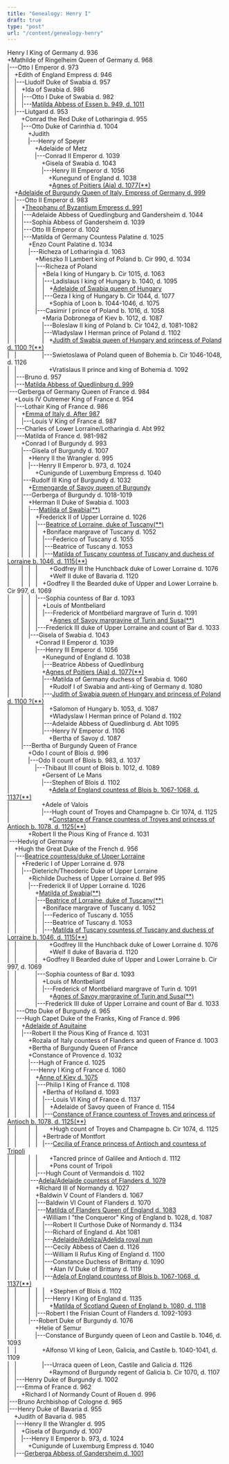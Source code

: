 ```yaml
---
title: "Genealogy: Henry I"
draft: true
type: "post"
url: "/content/genealogy-henry"
---
```


<p>Henry I King of Germany d. 936<br>
+Mathilde of Ringelheim Queen of Germany d. 968<br>
|---Otto I Emperor d. 973<br>
|&nbsp;&nbsp;&nbsp;+Edith of England Empress d. 946<br>
|&nbsp;&nbsp;&nbsp;|---Liudolf Duke of Swabia d. 957<br>
|&nbsp;&nbsp;&nbsp;|&nbsp;&nbsp;&nbsp;+Ida of Swabia d. 986<br>
|&nbsp;&nbsp;&nbsp;|&nbsp;&nbsp;&nbsp;|---Otto I Duke of Swabia d. 982<br>
|&nbsp;&nbsp;&nbsp;|&nbsp;&nbsp;&nbsp;|---<a name="n10" id="n10"></a><a href="https://epistolae.ctl.columbia.edu/woman/10.html">Matilda Abbess of Essen b. 949, d. 1011</a><br>
|&nbsp;&nbsp;&nbsp;|---Liutgard d. 953<br>
|&nbsp;&nbsp;&nbsp;&nbsp;&nbsp;&nbsp;&nbsp;+Conrad the Red Duke of Lotharingia d. 955<br>
|&nbsp;&nbsp;&nbsp;&nbsp;&nbsp;&nbsp;&nbsp;|---Otto Duke of Carinthia d. 1004<br>
|&nbsp;&nbsp;&nbsp;&nbsp;&nbsp;&nbsp;&nbsp;&nbsp;&nbsp;&nbsp;&nbsp;+Judith <br>
|&nbsp;&nbsp;&nbsp;&nbsp;&nbsp;&nbsp;&nbsp;&nbsp;&nbsp;&nbsp;&nbsp;|---Henry of Speyer <br>
|&nbsp;&nbsp;&nbsp;&nbsp;&nbsp;&nbsp;&nbsp;&nbsp;&nbsp;&nbsp;&nbsp;&nbsp;&nbsp;&nbsp;&nbsp;+Adelaide of Metz <br>
|&nbsp;&nbsp;&nbsp;&nbsp;&nbsp;&nbsp;&nbsp;&nbsp;&nbsp;&nbsp;&nbsp;&nbsp;&nbsp;&nbsp;&nbsp;|---Conrad II Emperor d. 1039<br>
|&nbsp;&nbsp;&nbsp;&nbsp;&nbsp;&nbsp;&nbsp;&nbsp;&nbsp;&nbsp;&nbsp;&nbsp;&nbsp;&nbsp;&nbsp;&nbsp;&nbsp;&nbsp;&nbsp;+Gisela of Swabia d. 1043<br>
|&nbsp;&nbsp;&nbsp;&nbsp;&nbsp;&nbsp;&nbsp;&nbsp;&nbsp;&nbsp;&nbsp;&nbsp;&nbsp;&nbsp;&nbsp;&nbsp;&nbsp;&nbsp;&nbsp;|---Henry III Emperor d. 1056<br>
|&nbsp;&nbsp;&nbsp;&nbsp;&nbsp;&nbsp;&nbsp;&nbsp;&nbsp;&nbsp;&nbsp;&nbsp;&nbsp;&nbsp;&nbsp;&nbsp;&nbsp;&nbsp;&nbsp;&nbsp;&nbsp;&nbsp;&nbsp;+Kunegund of England d. 1038<br>
|&nbsp;&nbsp;&nbsp;&nbsp;&nbsp;&nbsp;&nbsp;&nbsp;&nbsp;&nbsp;&nbsp;&nbsp;&nbsp;&nbsp;&nbsp;&nbsp;&nbsp;&nbsp;&nbsp;&nbsp;&nbsp;&nbsp;&nbsp;+<a name="n23" id="n23"></a><a href="https://epistolae.ctl.columbia.edu/woman/23.html">Agnes of Poitiers (Aia) d. 1077</a><a href="#n23.2">(**)</a><br>
|&nbsp;&nbsp;&nbsp;+<a name="n19" id="n19"></a><a href="https://epistolae.ctl.columbia.edu/woman/19.html">Adelaide of Burgundy Queen of Italy, Empress of Germany d. 999</a><br>
|&nbsp;&nbsp;&nbsp;|---Otto II Emperor d. 983<br>
|&nbsp;&nbsp;&nbsp;|&nbsp;&nbsp;&nbsp;+<a name="n26" id="n26"></a><a href="https://epistolae.ctl.columbia.edu/woman/26.html">Theophanu of Byzantium Empress d. 991</a><br>
|&nbsp;&nbsp;&nbsp;|&nbsp;&nbsp;&nbsp;|---Adelaide Abbess of Quedlingburg and Gandersheim d. 1044<br>
|&nbsp;&nbsp;&nbsp;|&nbsp;&nbsp;&nbsp;|---Sophia Abbess of Gandersheim d. 1039<br>
|&nbsp;&nbsp;&nbsp;|&nbsp;&nbsp;&nbsp;|---Otto III Emperor d. 1002<br>
|&nbsp;&nbsp;&nbsp;|&nbsp;&nbsp;&nbsp;|---Matilda of Germany Countess Palatine d. 1025<br>
|&nbsp;&nbsp;&nbsp;|&nbsp;&nbsp;&nbsp;&nbsp;&nbsp;&nbsp;&nbsp;+Enzo Count Palatine d. 1034<br>
|&nbsp;&nbsp;&nbsp;|&nbsp;&nbsp;&nbsp;&nbsp;&nbsp;&nbsp;&nbsp;<a name="Richeza" id="Richeza"></a>|---Richeza of Lotharingia d. 1063<br>
|&nbsp;&nbsp;&nbsp;|&nbsp;&nbsp;&nbsp;&nbsp;&nbsp;&nbsp;&nbsp;&nbsp;&nbsp;&nbsp;&nbsp;+Mieszko II Lambert king of Poland b. Cir 990, d. 1034<br>
|&nbsp;&nbsp;&nbsp;|&nbsp;&nbsp;&nbsp;&nbsp;&nbsp;&nbsp;&nbsp;&nbsp;&nbsp;&nbsp;&nbsp;|---Richeza of Poland <br>
|&nbsp;&nbsp;&nbsp;|&nbsp;&nbsp;&nbsp;&nbsp;&nbsp;&nbsp;&nbsp;&nbsp;&nbsp;&nbsp;&nbsp;|&nbsp;&nbsp;&nbsp;+Bela I king of Hungary b. Cir 1015, d. 1063<br>
|&nbsp;&nbsp;&nbsp;|&nbsp;&nbsp;&nbsp;&nbsp;&nbsp;&nbsp;&nbsp;&nbsp;&nbsp;&nbsp;&nbsp;|&nbsp;&nbsp;&nbsp;|---Ladislaus I king of Hungary b. 1040, d. 1095<br>
|&nbsp;&nbsp;&nbsp;|&nbsp;&nbsp;&nbsp;&nbsp;&nbsp;&nbsp;&nbsp;&nbsp;&nbsp;&nbsp;&nbsp;|&nbsp;&nbsp;&nbsp;|&nbsp;&nbsp;&nbsp;+<a name="n152" id="n152"></a><a href="https://epistolae.ctl.columbia.edu/woman/152.html">Adelaide of Swabia queen of Hungary</a><br>
|&nbsp;&nbsp;&nbsp;|&nbsp;&nbsp;&nbsp;&nbsp;&nbsp;&nbsp;&nbsp;&nbsp;&nbsp;&nbsp;&nbsp;|&nbsp;&nbsp;&nbsp;|---Geza I king of Hungary b. Cir 1044, d. 1077<br>
|&nbsp;&nbsp;&nbsp;|&nbsp;&nbsp;&nbsp;&nbsp;&nbsp;&nbsp;&nbsp;&nbsp;&nbsp;&nbsp;&nbsp;|&nbsp;&nbsp;&nbsp;&nbsp;&nbsp;&nbsp;&nbsp;+Sophia of Loon b. 1044-1046, d. 1075<br>
|&nbsp;&nbsp;&nbsp;|&nbsp;&nbsp;&nbsp;&nbsp;&nbsp;&nbsp;&nbsp;&nbsp;&nbsp;&nbsp;&nbsp;|---Casimir I prince of Poland b. 1016, d. 1058<br>
|&nbsp;&nbsp;&nbsp;|&nbsp;&nbsp;&nbsp;&nbsp;&nbsp;&nbsp;&nbsp;&nbsp;&nbsp;&nbsp;&nbsp;&nbsp;&nbsp;&nbsp;&nbsp;+Maria Dobronega of Kiev b. 1012, d. 1087<br>
|&nbsp;&nbsp;&nbsp;|&nbsp;&nbsp;&nbsp;&nbsp;&nbsp;&nbsp;&nbsp;&nbsp;&nbsp;&nbsp;&nbsp;&nbsp;&nbsp;&nbsp;&nbsp;|---Boleslaw II king of Poland b. Cir 1042, d. 1081-1082<br>
|&nbsp;&nbsp;&nbsp;|&nbsp;&nbsp;&nbsp;&nbsp;&nbsp;&nbsp;&nbsp;&nbsp;&nbsp;&nbsp;&nbsp;&nbsp;&nbsp;&nbsp;&nbsp;|---Wladyslaw I Herman prince of Poland d. 1102<br>
|&nbsp;&nbsp;&nbsp;|&nbsp;&nbsp;&nbsp;&nbsp;&nbsp;&nbsp;&nbsp;&nbsp;&nbsp;&nbsp;&nbsp;&nbsp;&nbsp;&nbsp;&nbsp;|&nbsp;&nbsp;&nbsp;+<a name="n151" id="n151"></a><a href="https://epistolae.ctl.columbia.edu/woman/151.html">Judith of Swabia queen of Hungary and princess of Poland d. 1100 ?</a><a href="#n151.2">(**)</a><br>
|&nbsp;&nbsp;&nbsp;|&nbsp;&nbsp;&nbsp;&nbsp;&nbsp;&nbsp;&nbsp;&nbsp;&nbsp;&nbsp;&nbsp;&nbsp;&nbsp;&nbsp;&nbsp;|---Swietoslawa of Poland queen of Bohemia b. Cir 1046-1048, d. 1126<br>
|&nbsp;&nbsp;&nbsp;|&nbsp;&nbsp;&nbsp;&nbsp;&nbsp;&nbsp;&nbsp;&nbsp;&nbsp;&nbsp;&nbsp;&nbsp;&nbsp;&nbsp;&nbsp;&nbsp;&nbsp;&nbsp;&nbsp;+Vratislaus II prince and king of Bohemia d. 1092<br>
|&nbsp;&nbsp;&nbsp;|---Bruno d. 957<br>
|&nbsp;&nbsp;&nbsp;|---<a name="n11" id="n11"></a><a href="https://epistolae.ctl.columbia.edu/woman/11.html">Matilda Abbess of Quedlinburg d. 999</a><br>
|---Gerberga of Germany Queen of France d. 984<br>
|&nbsp;&nbsp;&nbsp;+Louis IV Outremer King of France d. 954<br>
|&nbsp;&nbsp;&nbsp;|---Lothair King of France d. 986<br>
|&nbsp;&nbsp;&nbsp;|&nbsp;&nbsp;&nbsp;+<a name="n4" id="n4"></a><a href="https://epistolae.ctl.columbia.edu/woman/4.html">Emma of Italy d. After 987</a><br>
|&nbsp;&nbsp;&nbsp;|&nbsp;&nbsp;&nbsp;|---Louis V King of France d. 987<br>
|&nbsp;&nbsp;&nbsp;|---Charles of Lower Lorraine/Lotharingia d. Abt 992<br>
|&nbsp;&nbsp;&nbsp;|---Matilda of France d. 981-982<br>
|&nbsp;&nbsp;&nbsp;&nbsp;&nbsp;&nbsp;&nbsp;+Conrad I of Burgundy d. 993<br>
|&nbsp;&nbsp;&nbsp;&nbsp;&nbsp;&nbsp;&nbsp;|---Gisela of Burgundy d. 1007<br>
|&nbsp;&nbsp;&nbsp;&nbsp;&nbsp;&nbsp;&nbsp;|&nbsp;&nbsp;&nbsp;+Henry II the Wrangler d. 995<br>
|&nbsp;&nbsp;&nbsp;&nbsp;&nbsp;&nbsp;&nbsp;|&nbsp;&nbsp;&nbsp;|---Henry II Emperor b. 973, d. 1024<br>
|&nbsp;&nbsp;&nbsp;&nbsp;&nbsp;&nbsp;&nbsp;|&nbsp;&nbsp;&nbsp;&nbsp;&nbsp;&nbsp;&nbsp;+Cunigunde of Luxemburg Empress d. 1040<br>
|&nbsp;&nbsp;&nbsp;&nbsp;&nbsp;&nbsp;&nbsp;|---Rudolf III King of Burgundy d. 1032<br>
|&nbsp;&nbsp;&nbsp;&nbsp;&nbsp;&nbsp;&nbsp;|&nbsp;&nbsp;&nbsp;+<a name="n25311" id="n25311"></a><a href="https://epistolae.ctl.columbia.edu/woman/25311.html">Ermengarde of Savoy queen of Burgundy</a><br>
|&nbsp;&nbsp;&nbsp;&nbsp;&nbsp;&nbsp;&nbsp;|---Gerberga of Burgundy d. 1018-1019<br>
|&nbsp;&nbsp;&nbsp;&nbsp;&nbsp;&nbsp;&nbsp;|&nbsp;&nbsp;&nbsp;+Herman II Duke of Swabia d. 1003<br>
|&nbsp;&nbsp;&nbsp;&nbsp;&nbsp;&nbsp;&nbsp;|&nbsp;&nbsp;&nbsp;|---<a name="n13" id="n13"></a><a href="https://epistolae.ctl.columbia.edu/woman/13.html">Matilda of Swabia</a><a href="#n13.2">(**)</a><br>
|&nbsp;&nbsp;&nbsp;&nbsp;&nbsp;&nbsp;&nbsp;|&nbsp;&nbsp;&nbsp;|&nbsp;&nbsp;&nbsp;+Frederick II of Upper Lorraine d. 1026<br>
|&nbsp;&nbsp;&nbsp;&nbsp;&nbsp;&nbsp;&nbsp;|&nbsp;&nbsp;&nbsp;|&nbsp;&nbsp;&nbsp;|---<a name="n20" id="n20"></a><a href="https://epistolae.ctl.columbia.edu/woman/20.html">Beatrice of Lorraine, duke of Tuscany</a><a href="#n20.2">(**)</a><br>
|&nbsp;&nbsp;&nbsp;&nbsp;&nbsp;&nbsp;&nbsp;|&nbsp;&nbsp;&nbsp;|&nbsp;&nbsp;&nbsp;|&nbsp;&nbsp;&nbsp;+Boniface margrave of Tuscany d. 1052<br>
|&nbsp;&nbsp;&nbsp;&nbsp;&nbsp;&nbsp;&nbsp;|&nbsp;&nbsp;&nbsp;|&nbsp;&nbsp;&nbsp;|&nbsp;&nbsp;&nbsp;|---Federico of Tuscany d. 1055<br>
|&nbsp;&nbsp;&nbsp;&nbsp;&nbsp;&nbsp;&nbsp;|&nbsp;&nbsp;&nbsp;|&nbsp;&nbsp;&nbsp;|&nbsp;&nbsp;&nbsp;|---Beatrice of Tuscany d. 1053<br>
|&nbsp;&nbsp;&nbsp;&nbsp;&nbsp;&nbsp;&nbsp;|&nbsp;&nbsp;&nbsp;|&nbsp;&nbsp;&nbsp;|&nbsp;&nbsp;&nbsp;|---<a name="n29" id="n29"></a><a href="https://epistolae.ctl.columbia.edu/woman/29.html">Matilda of Tuscany countess of Tuscany and duchess of Lorraine b. 1046, d. 1115</a><a href="#n29.2">(**)</a><br>
|&nbsp;&nbsp;&nbsp;&nbsp;&nbsp;&nbsp;&nbsp;|&nbsp;&nbsp;&nbsp;|&nbsp;&nbsp;&nbsp;|&nbsp;&nbsp;&nbsp;&nbsp;&nbsp;&nbsp;&nbsp;+Godfrey III the Hunchback duke of Lower Lorraine d. 1076<br>
|&nbsp;&nbsp;&nbsp;&nbsp;&nbsp;&nbsp;&nbsp;|&nbsp;&nbsp;&nbsp;|&nbsp;&nbsp;&nbsp;|&nbsp;&nbsp;&nbsp;&nbsp;&nbsp;&nbsp;&nbsp;+Welf II duke of Bavaria d. 1120<br>
|&nbsp;&nbsp;&nbsp;&nbsp;&nbsp;&nbsp;&nbsp;|&nbsp;&nbsp;&nbsp;|&nbsp;&nbsp;&nbsp;|&nbsp;&nbsp;&nbsp;+Godfrey II the Bearded duke of Upper and Lower Lorraine b. Cir 997, d. 1069<br>
|&nbsp;&nbsp;&nbsp;&nbsp;&nbsp;&nbsp;&nbsp;|&nbsp;&nbsp;&nbsp;|&nbsp;&nbsp;&nbsp;|---Sophia countess of Bar d. 1093<br>
|&nbsp;&nbsp;&nbsp;&nbsp;&nbsp;&nbsp;&nbsp;|&nbsp;&nbsp;&nbsp;|&nbsp;&nbsp;&nbsp;|&nbsp;&nbsp;&nbsp;+Louis of Montbeliard <br>
|&nbsp;&nbsp;&nbsp;&nbsp;&nbsp;&nbsp;&nbsp;|&nbsp;&nbsp;&nbsp;|&nbsp;&nbsp;&nbsp;|&nbsp;&nbsp;&nbsp;|---Frederick of Montbéliard margrave of Turin d. 1091<br>
|&nbsp;&nbsp;&nbsp;&nbsp;&nbsp;&nbsp;&nbsp;|&nbsp;&nbsp;&nbsp;|&nbsp;&nbsp;&nbsp;|&nbsp;&nbsp;&nbsp;&nbsp;&nbsp;&nbsp;&nbsp;+<a name="n25350" id="n25350"></a><a href="https://epistolae.ctl.columbia.edu/woman/25350.html">Agnes of Savoy margravine of Turin and Susa</a><a href="#n25350.2">(**)</a> <br>
|&nbsp;&nbsp;&nbsp;&nbsp;&nbsp;&nbsp;&nbsp;|&nbsp;&nbsp;&nbsp;|&nbsp;&nbsp;&nbsp;|---Frederick III duke of Upper Lorraine and count of Bar d. 1033<br>
|&nbsp;&nbsp;&nbsp;&nbsp;&nbsp;&nbsp;&nbsp;|&nbsp;&nbsp;&nbsp;|---Gisela of Swabia d. 1043<br>
|&nbsp;&nbsp;&nbsp;&nbsp;&nbsp;&nbsp;&nbsp;|&nbsp;&nbsp;&nbsp;&nbsp;&nbsp;&nbsp;&nbsp;+Conrad II Emperor d. 1039<br>
|&nbsp;&nbsp;&nbsp;&nbsp;&nbsp;&nbsp;&nbsp;|&nbsp;&nbsp;&nbsp;&nbsp;&nbsp;&nbsp;&nbsp;|---Henry III Emperor d. 1056<br>
|&nbsp;&nbsp;&nbsp;&nbsp;&nbsp;&nbsp;&nbsp;|&nbsp;&nbsp;&nbsp;&nbsp;&nbsp;&nbsp;&nbsp;&nbsp;&nbsp;&nbsp;&nbsp;+Kunegund of England d. 1038<br>
|&nbsp;&nbsp;&nbsp;&nbsp;&nbsp;&nbsp;&nbsp;|&nbsp;&nbsp;&nbsp;&nbsp;&nbsp;&nbsp;&nbsp;&nbsp;&nbsp;&nbsp;&nbsp;|---Beatrice Abbess of Quedlinburg <br>
|&nbsp;&nbsp;&nbsp;&nbsp;&nbsp;&nbsp;&nbsp;|&nbsp;&nbsp;&nbsp;&nbsp;&nbsp;&nbsp;&nbsp;&nbsp;&nbsp;&nbsp;&nbsp;+<a name="n23.2" id="n23.2"></a><a href="https://epistolae.ctl.columbia.edu/woman/23.html">Agnes of Poitiers (Aia) d. 1077</a><a href="#n23">(**)</a><br>
|&nbsp;&nbsp;&nbsp;&nbsp;&nbsp;&nbsp;&nbsp;|&nbsp;&nbsp;&nbsp;&nbsp;&nbsp;&nbsp;&nbsp;&nbsp;&nbsp;&nbsp;&nbsp;|---Matilda of Germany duchess of Swabia d. 1060<br>
|&nbsp;&nbsp;&nbsp;&nbsp;&nbsp;&nbsp;&nbsp;|&nbsp;&nbsp;&nbsp;&nbsp;&nbsp;&nbsp;&nbsp;&nbsp;&nbsp;&nbsp;&nbsp;|&nbsp;&nbsp;&nbsp;+Rudolf I of Swabia and anti-king of Germany d. 1080<br>
|&nbsp;&nbsp;&nbsp;&nbsp;&nbsp;&nbsp;&nbsp;|&nbsp;&nbsp;&nbsp;&nbsp;&nbsp;&nbsp;&nbsp;&nbsp;&nbsp;&nbsp;&nbsp;|---<a name="n151.2" id="n151.2"></a><a href="https://epistolae.ctl.columbia.edu/woman/151.html">Judith of Swabia queen of Hungary and princess of Poland d. 1100 ?</a><a href="#n151">(**)</a><br>
|&nbsp;&nbsp;&nbsp;&nbsp;&nbsp;&nbsp;&nbsp;|&nbsp;&nbsp;&nbsp;&nbsp;&nbsp;&nbsp;&nbsp;&nbsp;&nbsp;&nbsp;&nbsp;|&nbsp;&nbsp;&nbsp;+Salomon of Hungary b. 1053, d. 1087<br>
|&nbsp;&nbsp;&nbsp;&nbsp;&nbsp;&nbsp;&nbsp;|&nbsp;&nbsp;&nbsp;&nbsp;&nbsp;&nbsp;&nbsp;&nbsp;&nbsp;&nbsp;&nbsp;|&nbsp;&nbsp;&nbsp;+Wladyslaw I Herman prince of Poland d. 1102<br>
|&nbsp;&nbsp;&nbsp;&nbsp;&nbsp;&nbsp;&nbsp;|&nbsp;&nbsp;&nbsp;&nbsp;&nbsp;&nbsp;&nbsp;&nbsp;&nbsp;&nbsp;&nbsp;|---Adelaide Abbess of Quedlinburg d. Abt 1095<br>
|&nbsp;&nbsp;&nbsp;&nbsp;&nbsp;&nbsp;&nbsp;|&nbsp;&nbsp;&nbsp;&nbsp;&nbsp;&nbsp;&nbsp;&nbsp;&nbsp;&nbsp;&nbsp;|---Henry IV Emperor d. 1106<br>
|&nbsp;&nbsp;&nbsp;&nbsp;&nbsp;&nbsp;&nbsp;|&nbsp;&nbsp;&nbsp;&nbsp;&nbsp;&nbsp;&nbsp;&nbsp;&nbsp;&nbsp;&nbsp;&nbsp;&nbsp;&nbsp;&nbsp;+Bertha of Savoy d. 1087<br>
|&nbsp;&nbsp;&nbsp;&nbsp;&nbsp;&nbsp;&nbsp;|---Bertha of Burgundy Queen of France <br>
|&nbsp;&nbsp;&nbsp;&nbsp;&nbsp;&nbsp;&nbsp;&nbsp;&nbsp;&nbsp;&nbsp;+Odo I count of Blois d. 996<br>
|&nbsp;&nbsp;&nbsp;&nbsp;&nbsp;&nbsp;&nbsp;&nbsp;&nbsp;&nbsp;&nbsp;|---Odo II count of Blois b. 983, d. 1037<br>
|&nbsp;&nbsp;&nbsp;&nbsp;&nbsp;&nbsp;&nbsp;&nbsp;&nbsp;&nbsp;&nbsp;&nbsp;&nbsp;&nbsp;&nbsp;|---Thibaut III count of Blois b. 1012, d. 1089<br>
|&nbsp;&nbsp;&nbsp;&nbsp;&nbsp;&nbsp;&nbsp;&nbsp;&nbsp;&nbsp;&nbsp;&nbsp;&nbsp;&nbsp;&nbsp;&nbsp;&nbsp;&nbsp;&nbsp;+Gersent of Le Mans <br>
|&nbsp;&nbsp;&nbsp;&nbsp;&nbsp;&nbsp;&nbsp;&nbsp;&nbsp;&nbsp;&nbsp;&nbsp;&nbsp;&nbsp;&nbsp;&nbsp;&nbsp;&nbsp;&nbsp;|---Stephen of Blois d. 1102<br>
|&nbsp;&nbsp;&nbsp;&nbsp;&nbsp;&nbsp;&nbsp;&nbsp;&nbsp;&nbsp;&nbsp;&nbsp;&nbsp;&nbsp;&nbsp;&nbsp;&nbsp;&nbsp;&nbsp;&nbsp;&nbsp;&nbsp;&nbsp;+<a name="n21" id="n21"></a><a href="https://epistolae.ctl.columbia.edu/woman/21.html">Adela of England countess of Blois b. 1067-1068, d. 1137</a><a href="#n21.2">(**)</a><br>
|&nbsp;&nbsp;&nbsp;&nbsp;&nbsp;&nbsp;&nbsp;&nbsp;&nbsp;&nbsp;&nbsp;&nbsp;&nbsp;&nbsp;&nbsp;&nbsp;&nbsp;&nbsp;&nbsp;+Adele of Valois <br>
|&nbsp;&nbsp;&nbsp;&nbsp;&nbsp;&nbsp;&nbsp;&nbsp;&nbsp;&nbsp;&nbsp;&nbsp;&nbsp;&nbsp;&nbsp;&nbsp;&nbsp;&nbsp;&nbsp;|---Hugh count of Troyes and Champagne b. Cir 1074, d. 1125<br>
|&nbsp;&nbsp;&nbsp;&nbsp;&nbsp;&nbsp;&nbsp;&nbsp;&nbsp;&nbsp;&nbsp;&nbsp;&nbsp;&nbsp;&nbsp;&nbsp;&nbsp;&nbsp;&nbsp;&nbsp;&nbsp;&nbsp;&nbsp;+<a name="n82" id="n82"></a><a href="https://epistolae.ctl.columbia.edu/woman/82.html">Constance of France countess of Troyes and princess of Antioch b. 1078, d. 1125</a><a href="#n82.2">(**)</a><br>
|&nbsp;&nbsp;&nbsp;&nbsp;&nbsp;&nbsp;&nbsp;&nbsp;&nbsp;&nbsp;&nbsp;+Robert II the Pious King of France d. 1031<br>
|---Hedvig of Germany <br>
|&nbsp;&nbsp;&nbsp;+Hugh the Great Duke of the French d. 956<br>
|&nbsp;&nbsp;&nbsp;|---<a name="n2" id="n2"></a><a href="https://epistolae.ctl.columbia.edu/woman/2.html">Beatrice countess/duke of Upper Lorraine</a> <br>
|&nbsp;&nbsp;&nbsp;|&nbsp;&nbsp;&nbsp;+Frederic I of Upper Lorraine d. 978<br>
|&nbsp;&nbsp;&nbsp;|&nbsp;&nbsp;&nbsp;|---Dieterich/Theoderic Duke of Upper Lorraine <br>
|&nbsp;&nbsp;&nbsp;|&nbsp;&nbsp;&nbsp;&nbsp;&nbsp;&nbsp;&nbsp;+Richilde Duchess of Upper Lorraine d. Bef 995<br>
|&nbsp;&nbsp;&nbsp;|&nbsp;&nbsp;&nbsp;&nbsp;&nbsp;&nbsp;&nbsp;|---Frederick II of Upper Lorraine d. 1026<br>
|&nbsp;&nbsp;&nbsp;|&nbsp;&nbsp;&nbsp;&nbsp;&nbsp;&nbsp;&nbsp;&nbsp;&nbsp;&nbsp;&nbsp;+<a name="n13.2" id="n13.2"></a><a href="https://epistolae.ctl.columbia.edu/woman/13.html">Matilda of Swabia</a><a href="#n13">(**)</a><br>
|&nbsp;&nbsp;&nbsp;|&nbsp;&nbsp;&nbsp;&nbsp;&nbsp;&nbsp;&nbsp;&nbsp;&nbsp;&nbsp;&nbsp;|---<a name="n20.2" id="n20.2"></a><a href="https://epistolae.ctl.columbia.edu/woman/20.html">Beatrice of Lorraine, duke of Tuscany</a><a href="#n20">(**)</a><br>
|&nbsp;&nbsp;&nbsp;|&nbsp;&nbsp;&nbsp;&nbsp;&nbsp;&nbsp;&nbsp;&nbsp;&nbsp;&nbsp;&nbsp;|&nbsp;&nbsp;&nbsp;+Boniface margrave of Tuscany d. 1052<br>
|&nbsp;&nbsp;&nbsp;|&nbsp;&nbsp;&nbsp;&nbsp;&nbsp;&nbsp;&nbsp;&nbsp;&nbsp;&nbsp;&nbsp;|&nbsp;&nbsp;&nbsp;|---Federico of Tuscany d. 1055<br>
|&nbsp;&nbsp;&nbsp;|&nbsp;&nbsp;&nbsp;&nbsp;&nbsp;&nbsp;&nbsp;&nbsp;&nbsp;&nbsp;&nbsp;|&nbsp;&nbsp;&nbsp;|---Beatrice of Tuscany d. 1053<br>
|&nbsp;&nbsp;&nbsp;|&nbsp;&nbsp;&nbsp;&nbsp;&nbsp;&nbsp;&nbsp;&nbsp;&nbsp;&nbsp;&nbsp;|&nbsp;&nbsp;&nbsp;|---<a name="n29.2" id="n29.2"></a><a href="https://epistolae.ctl.columbia.edu/woman/29.html">Matilda of Tuscany countess of Tuscany and duchess of Lorraine b. 1046, d. 1115</a><a href="#n29">(**)</a><br>
|&nbsp;&nbsp;&nbsp;|&nbsp;&nbsp;&nbsp;&nbsp;&nbsp;&nbsp;&nbsp;&nbsp;&nbsp;&nbsp;&nbsp;|&nbsp;&nbsp;&nbsp;&nbsp;&nbsp;&nbsp;&nbsp;+Godfrey III the Hunchback duke of Lower Lorraine d. 1076<br>
|&nbsp;&nbsp;&nbsp;|&nbsp;&nbsp;&nbsp;&nbsp;&nbsp;&nbsp;&nbsp;&nbsp;&nbsp;&nbsp;&nbsp;|&nbsp;&nbsp;&nbsp;&nbsp;&nbsp;&nbsp;&nbsp;+Welf II duke of Bavaria d. 1120<br>
|&nbsp;&nbsp;&nbsp;|&nbsp;&nbsp;&nbsp;&nbsp;&nbsp;&nbsp;&nbsp;&nbsp;&nbsp;&nbsp;&nbsp;|&nbsp;&nbsp;&nbsp;+Godfrey II Bearded duke of Upper and Lower Lorraine b. Cir 997, d. 1069<br>
|&nbsp;&nbsp;&nbsp;|&nbsp;&nbsp;&nbsp;&nbsp;&nbsp;&nbsp;&nbsp;&nbsp;&nbsp;&nbsp;&nbsp;|---Sophia countess of Bar d. 1093<br>
|&nbsp;&nbsp;&nbsp;|&nbsp;&nbsp;&nbsp;&nbsp;&nbsp;&nbsp;&nbsp;&nbsp;&nbsp;&nbsp;&nbsp;|&nbsp;&nbsp;&nbsp;+Louis of Montbeliard <br>
|&nbsp;&nbsp;&nbsp;|&nbsp;&nbsp;&nbsp;&nbsp;&nbsp;&nbsp;&nbsp;&nbsp;&nbsp;&nbsp;&nbsp;|&nbsp;&nbsp;&nbsp;|---Frederick of Montbéliard margrave of Turin d. 1091<br>
|&nbsp;&nbsp;&nbsp;|&nbsp;&nbsp;&nbsp;&nbsp;&nbsp;&nbsp;&nbsp;&nbsp;&nbsp;&nbsp;&nbsp;|&nbsp;&nbsp;&nbsp;&nbsp;&nbsp;&nbsp;&nbsp;+<a name="n25350.2" id="n25350.2"></a><a href="https://epistolae.ctl.columbia.edu/woman/25350.html">Agnes of Savoy margravine of Turin and Susa</a><a href="#n25350">(**)</a><br>
|&nbsp;&nbsp;&nbsp;|&nbsp;&nbsp;&nbsp;&nbsp;&nbsp;&nbsp;&nbsp;&nbsp;&nbsp;&nbsp;&nbsp;|---Frederick III duke of Upper Lorraine and count of Bar d. 1033<br>
|&nbsp;&nbsp;&nbsp;|---Otto Duke of Burgundy d. 965<br>
|&nbsp;&nbsp;&nbsp;|---Hugh Capet Duke of the Franks, King of France d. 996<br>
|&nbsp;&nbsp;&nbsp;|&nbsp;&nbsp;&nbsp;+<a name="n1" id="n1"></a><a href="https://epistolae.ctl.columbia.edu/woman/1.html">Adelaide of Aquitaine</a><br>
|&nbsp;&nbsp;&nbsp;|&nbsp;&nbsp;&nbsp;|---Robert II the Pious King of France d. 1031<br>
|&nbsp;&nbsp;&nbsp;|&nbsp;&nbsp;&nbsp;&nbsp;&nbsp;&nbsp;&nbsp;+Rozala of Italy countess of Flanders and queen of France d. 1003<br>
|&nbsp;&nbsp;&nbsp;|&nbsp;&nbsp;&nbsp;&nbsp;&nbsp;&nbsp;&nbsp;+Bertha of Burgundy Queen of France <br>
|&nbsp;&nbsp;&nbsp;|&nbsp;&nbsp;&nbsp;&nbsp;&nbsp;&nbsp;&nbsp;+Constance of Provence d. 1032<br>
|&nbsp;&nbsp;&nbsp;|&nbsp;&nbsp;&nbsp;&nbsp;&nbsp;&nbsp;&nbsp;|---Hugh of France d. 1025<br>
|&nbsp;&nbsp;&nbsp;|&nbsp;&nbsp;&nbsp;&nbsp;&nbsp;&nbsp;&nbsp;|---Henry I King of France d. 1060<br>
|&nbsp;&nbsp;&nbsp;|&nbsp;&nbsp;&nbsp;&nbsp;&nbsp;&nbsp;&nbsp;|&nbsp;&nbsp;&nbsp;+<a name="n=116" id="n=116"></a><a href="https://epistolae.ctl.columbia.edu/woman/116.html">Anne of Kiev d. 1075</a><br>
|&nbsp;&nbsp;&nbsp;|&nbsp;&nbsp;&nbsp;&nbsp;&nbsp;&nbsp;&nbsp;|&nbsp;&nbsp;&nbsp;|---Philip I King of France d. 1108<br>
|&nbsp;&nbsp;&nbsp;|&nbsp;&nbsp;&nbsp;&nbsp;&nbsp;&nbsp;&nbsp;|&nbsp;&nbsp;&nbsp;|&nbsp;&nbsp;&nbsp;+Bertha of Holland d. 1093<br>
|&nbsp;&nbsp;&nbsp;|&nbsp;&nbsp;&nbsp;&nbsp;&nbsp;&nbsp;&nbsp;|&nbsp;&nbsp;&nbsp;|&nbsp;&nbsp;&nbsp;|---Louis VI King of France d. 1137<br>
|&nbsp;&nbsp;&nbsp;|&nbsp;&nbsp;&nbsp;&nbsp;&nbsp;&nbsp;&nbsp;|&nbsp;&nbsp;&nbsp;|&nbsp;&nbsp;&nbsp;|&nbsp;&nbsp;&nbsp;+Adelaide of Savoy queen of France d. 1154<br>
|&nbsp;&nbsp;&nbsp;|&nbsp;&nbsp;&nbsp;&nbsp;&nbsp;&nbsp;&nbsp;|&nbsp;&nbsp;&nbsp;|&nbsp;&nbsp;&nbsp;|---<a name="n82.2" id="n82.2"></a><a href="https://epistolae.ctl.columbia.edu/woman/82.html">Constance of France countess of Troyes and princess of Antioch b. 1078, d. 1125</a><a href="#n82">(**)</a><br>
|&nbsp;&nbsp;&nbsp;|&nbsp;&nbsp;&nbsp;&nbsp;&nbsp;&nbsp;&nbsp;|&nbsp;&nbsp;&nbsp;|&nbsp;&nbsp;&nbsp;&nbsp;&nbsp;&nbsp;&nbsp;+Hugh count of Troyes and Champagne b. Cir 1074, d. 1125<br>
|&nbsp;&nbsp;&nbsp;|&nbsp;&nbsp;&nbsp;&nbsp;&nbsp;&nbsp;&nbsp;|&nbsp;&nbsp;&nbsp;|&nbsp;&nbsp;&nbsp;+Bertrade of Montfort <br>
|&nbsp;&nbsp;&nbsp;|&nbsp;&nbsp;&nbsp;&nbsp;&nbsp;&nbsp;&nbsp;|&nbsp;&nbsp;&nbsp;|&nbsp;&nbsp;&nbsp;|---<a name="n25275" id="n25275"></a><a href="https://epistolae.ctl.columbia.edu/woman/25275.html">Cecilia of France princess of Antioch and countess of Tripoli</a><br>
|&nbsp;&nbsp;&nbsp;|&nbsp;&nbsp;&nbsp;&nbsp;&nbsp;&nbsp;&nbsp;|&nbsp;&nbsp;&nbsp;|&nbsp;&nbsp;&nbsp;&nbsp;&nbsp;&nbsp;&nbsp;+Tancred prince of Galilee and Antioch d. 1112<br>
|&nbsp;&nbsp;&nbsp;|&nbsp;&nbsp;&nbsp;&nbsp;&nbsp;&nbsp;&nbsp;|&nbsp;&nbsp;&nbsp;|&nbsp;&nbsp;&nbsp;&nbsp;&nbsp;&nbsp;&nbsp;+Pons count of Tripoli <br>
|&nbsp;&nbsp;&nbsp;|&nbsp;&nbsp;&nbsp;&nbsp;&nbsp;&nbsp;&nbsp;|&nbsp;&nbsp;&nbsp;|---Hugh Count of Vermandois d. 1102<br>
|&nbsp;&nbsp;&nbsp;|&nbsp;&nbsp;&nbsp;&nbsp;&nbsp;&nbsp;&nbsp;|---<a name="n37" id="n37"></a><a href="https://epistolae.ctl.columbia.edu/woman/37.html">Adela/Adelaide countess of Flanders d. 1079</a><br>
|&nbsp;&nbsp;&nbsp;|&nbsp;&nbsp;&nbsp;&nbsp;&nbsp;&nbsp;&nbsp;|&nbsp;&nbsp;&nbsp;+Richard III of Normandy d. 1027<br>
|&nbsp;&nbsp;&nbsp;|&nbsp;&nbsp;&nbsp;&nbsp;&nbsp;&nbsp;&nbsp;|&nbsp;&nbsp;&nbsp;+Baldwin V Count of Flanders d. 1067<br>
|&nbsp;&nbsp;&nbsp;|&nbsp;&nbsp;&nbsp;&nbsp;&nbsp;&nbsp;&nbsp;|&nbsp;&nbsp;&nbsp;|---Baldwin VI Count of Flanders d. 1070<br>
|&nbsp;&nbsp;&nbsp;|&nbsp;&nbsp;&nbsp;&nbsp;&nbsp;&nbsp;&nbsp;|&nbsp;&nbsp;&nbsp;|---<a name="n18" id="n18"></a><a href="https://epistolae.ctl.columbia.edu/woman/18.html">Matilda of Flanders Queen of England d. 1083</a><br>
|&nbsp;&nbsp;&nbsp;|&nbsp;&nbsp;&nbsp;&nbsp;&nbsp;&nbsp;&nbsp;|&nbsp;&nbsp;&nbsp;|&nbsp;&nbsp;&nbsp;+William I "the Conqueror" King of England b. 1028, d. 1087<br>
|&nbsp;&nbsp;&nbsp;|&nbsp;&nbsp;&nbsp;&nbsp;&nbsp;&nbsp;&nbsp;|&nbsp;&nbsp;&nbsp;|&nbsp;&nbsp;&nbsp;|---Robert II Curthose Duke of Normandy d. 1134<br>
|&nbsp;&nbsp;&nbsp;|&nbsp;&nbsp;&nbsp;&nbsp;&nbsp;&nbsp;&nbsp;|&nbsp;&nbsp;&nbsp;|&nbsp;&nbsp;&nbsp;|---Richard of England d. Abt 1081<br>
|&nbsp;&nbsp;&nbsp;|&nbsp;&nbsp;&nbsp;&nbsp;&nbsp;&nbsp;&nbsp;|&nbsp;&nbsp;&nbsp;|&nbsp;&nbsp;&nbsp;|---<a name="n39" id="n39"></a><a href="https://epistolae.ctl.columbia.edu/woman/39.html">Adelaide/Adeliza/Adelida royal nun</a> <br>
|&nbsp;&nbsp;&nbsp;|&nbsp;&nbsp;&nbsp;&nbsp;&nbsp;&nbsp;&nbsp;|&nbsp;&nbsp;&nbsp;|&nbsp;&nbsp;&nbsp;|---Cecily Abbess of Caen d. 1126<br>
|&nbsp;&nbsp;&nbsp;|&nbsp;&nbsp;&nbsp;&nbsp;&nbsp;&nbsp;&nbsp;|&nbsp;&nbsp;&nbsp;|&nbsp;&nbsp;&nbsp;|---William II Rufus King of England d. 1100<br>
|&nbsp;&nbsp;&nbsp;|&nbsp;&nbsp;&nbsp;&nbsp;&nbsp;&nbsp;&nbsp;|&nbsp;&nbsp;&nbsp;|&nbsp;&nbsp;&nbsp;|---Constance Duchess of Brittany d. 1090<br>
|&nbsp;&nbsp;&nbsp;|&nbsp;&nbsp;&nbsp;&nbsp;&nbsp;&nbsp;&nbsp;|&nbsp;&nbsp;&nbsp;|&nbsp;&nbsp;&nbsp;|&nbsp;&nbsp;&nbsp;+Alan IV Duke of Brittany d. 1119<br>
|&nbsp;&nbsp;&nbsp;|&nbsp;&nbsp;&nbsp;&nbsp;&nbsp;&nbsp;&nbsp;|&nbsp;&nbsp;&nbsp;|&nbsp;&nbsp;&nbsp;|---<a name="n21.2" id="n21.2"></a><a href="https://epistolae.ctl.columbia.edu/woman/21.html">Adela of England countess of Blois b. 1067-1068, d. 1137</a><a href="#n21">(**)</a><br>
|&nbsp;&nbsp;&nbsp;|&nbsp;&nbsp;&nbsp;&nbsp;&nbsp;&nbsp;&nbsp;|&nbsp;&nbsp;&nbsp;|&nbsp;&nbsp;&nbsp;|&nbsp;&nbsp;&nbsp;+Stephen of Blois d. 1102<br>
|&nbsp;&nbsp;&nbsp;|&nbsp;&nbsp;&nbsp;&nbsp;&nbsp;&nbsp;&nbsp;|&nbsp;&nbsp;&nbsp;|&nbsp;&nbsp;&nbsp;|---Henry I King of England d. 1135<br>
|&nbsp;&nbsp;&nbsp;|&nbsp;&nbsp;&nbsp;&nbsp;&nbsp;&nbsp;&nbsp;|&nbsp;&nbsp;&nbsp;|&nbsp;&nbsp;&nbsp;&nbsp;&nbsp;&nbsp;&nbsp;+<a name="n64" id="n64"></a><a href="https://epistolae.ctl.columbia.edu/woman/64.html">Matilda of Scotland Queen of England b. 1080, d. 1118</a><br>
|&nbsp;&nbsp;&nbsp;|&nbsp;&nbsp;&nbsp;&nbsp;&nbsp;&nbsp;&nbsp;|&nbsp;&nbsp;&nbsp;|---Robert I the Frisian Count of Flanders d. 1092-1093<br>
|&nbsp;&nbsp;&nbsp;|&nbsp;&nbsp;&nbsp;&nbsp;&nbsp;&nbsp;&nbsp;|---Robert Duke of Burgundy d. 1076<br>
|&nbsp;&nbsp;&nbsp;|&nbsp;&nbsp;&nbsp;&nbsp;&nbsp;&nbsp;&nbsp;&nbsp;&nbsp;&nbsp;&nbsp;+Helie of Semur <br>
|&nbsp;&nbsp;&nbsp;|&nbsp;&nbsp;&nbsp;&nbsp;&nbsp;&nbsp;&nbsp;&nbsp;&nbsp;&nbsp;&nbsp;|---Constance of Burgundy queen of Leon and Castile b. 1046, d. 1093<br>
|&nbsp;&nbsp;&nbsp;|&nbsp;&nbsp;&nbsp;&nbsp;&nbsp;&nbsp;&nbsp;&nbsp;&nbsp;&nbsp;&nbsp;&nbsp;&nbsp;&nbsp;&nbsp;+Alfonso VI king of Leon, Galicia, and Castile b. 1040-1041, d. 1109<br>
|&nbsp;&nbsp;&nbsp;|&nbsp;&nbsp;&nbsp;&nbsp;&nbsp;&nbsp;&nbsp;&nbsp;&nbsp;&nbsp;&nbsp;&nbsp;&nbsp;&nbsp;&nbsp;|---Urraca queen of Leon, Castile and Galicia d. 1126<br>
|&nbsp;&nbsp;&nbsp;|&nbsp;&nbsp;&nbsp;&nbsp;&nbsp;&nbsp;&nbsp;&nbsp;&nbsp;&nbsp;&nbsp;&nbsp;&nbsp;&nbsp;&nbsp;&nbsp;&nbsp;&nbsp;&nbsp;+Raymond of Burgundy regent of Galicia b. Cir 1070, d. 1107<br>
|&nbsp;&nbsp;&nbsp;|---Henry Duke of Burgundy d. 1002<br>
|&nbsp;&nbsp;&nbsp;|---Emma of France d. 962<br>
|&nbsp;&nbsp;&nbsp;&nbsp;&nbsp;&nbsp;&nbsp;+Richard I of Normandy Count of Rouen d. 996<br>
|---Bruno Archbishop of Cologne d. 965<br>
|---Henry Duke of Bavaria d. 955<br>
&nbsp;&nbsp;&nbsp;&nbsp;+Judith of Bavaria d. 985<br>
&nbsp;&nbsp;&nbsp;&nbsp;|---Henry II the Wrangler d. 995<br>
&nbsp;&nbsp;&nbsp;&nbsp;|&nbsp;&nbsp;&nbsp;+Gisela of Burgundy d. 1007<br>
&nbsp;&nbsp;&nbsp;&nbsp;|&nbsp;&nbsp;&nbsp;|---Henry II Emperor b. 973, d. 1024<br>
&nbsp;&nbsp;&nbsp;&nbsp;|&nbsp;&nbsp;&nbsp;&nbsp;&nbsp;&nbsp;&nbsp;+Cunigunde of Luxemburg Empress d. 1040<br>
&nbsp;&nbsp;&nbsp;&nbsp;|---<a name="n6" id="n6"></a><a href="https://epistolae.ctl.columbia.edu/woman/6.html">Gerberga Abbess of Gandersheim d. 1001</a></p>